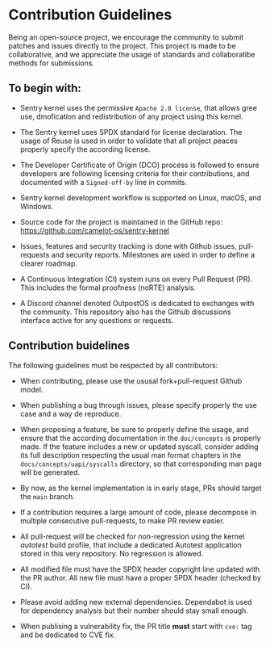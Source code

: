 <!--
SPDX-FileCopyrightText: 2023-2024 Ledger SAS
SPDX-License-Identifier: Apache-2.0
-->

# Contribution Guidelines

Being an open-source project, we encourage the community to submit patches and issues
directly to the project.
This project is made to be collaborative, and we appreciate the usage of standards and
collaboratibe methods for submissions.

## To begin with:

* Sentry kernel uses the permissive `Apache 2.0 license`, that allows gree use, dmofication
  and redistribution of any project using this kernel.

* The Sentry kernel uses SPDX standard for license declaration. The usage of Reuse is used
  in order to validate that all project peaces properly specify the according license.

* The Developer Certificate of Origin (DCO) process is followed to
  ensure developers are following licensing criteria for their
  contributions, and documented with a ``Signed-off-by`` line in commits.

* Sentry kernel development workflow is supported on Linux, macOS, and Windows.

* Source code for the project is maintained in the GitHub repo:
  https://github.com/camelot-os/sentry-kernel

* Issues, features and security tracking is done with Github issues, pull-requests and security reports.
  Milestones are used in order to define a clearer roadmap.

* A Continuous Integration (CI) system runs on every Pull Request (PR). This includes the formal proofness (noRTE) analysis.

* A Discord channel denoted OutpostOS is dedicated to exchanges with the community. This repository also has the Github
  discussions interface active for any questions or requests.

## Contribution buidelines

The following guidelines must be respected by all contributors:

* When contributing, please use the ususal fork+pull-request Github model.

* When publishing a bug through issues, please specify properly the use case and a way de reproduce.

* When proposing a feature, be sure to properly define the usage, and ensure that the according documentation in the `doc/concepts` is properly made.
  If the feature includes a new or updated syscall, consider adding its full description respecting the usual man format chapters in
  the `docs/concepts/uapi/syscalls` directory, so that corresponding man page will be generated.

* By now, as the kernel implementation is in early stage, PRs should target the `main` branch.

* If a contribution requires a large amount of code, please decompose in multiple consecutive pull-requests, to make PR review easier.

* All pull-request will be checked for non-regression using the kernel *autotest* build profile, that include a dedicated Autotest application stored in
  this very repository. No regression is allowed.

* All modified file must have the SPDX header copyright line updated with the PR author. All new file must have a proper SPDX header (checked by CI).

* Please avoid adding new external dependencies. Dependabot is used for dependency analysis but their number should stay small enough.

* When publising a vulnerability fix, the PR title **must** start with `cve:` tag and be dedicated to CVE fix.
